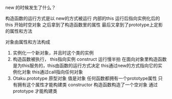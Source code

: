 new 的时候发生了什么？

构造函数的运行方式是以 new的方式被运行
内部的this 运行后指向实例化后的this
开始时空对象 之后拿到了构造函数里的属性
最后又拿到了prototype上定影的属性和方法

对象由属性和方法构成

1. 实例化一个新对象，并且时这个类的实例
2. 构造函数被执行， this指向实例
 construct 运行慢半拍
 在面向对象里构造函数是为this服务的，this由函数的运行方式决定
 this通过new的方式指向它的实例化对象
 this通过call指向任何对象
3. Otaku.prototype 原型对象  值是对象
    任何函数都拥有一个prototype属性 只有拥有这个属性才能构建类
    constructor 构造函数构造了一个空对象 通过prototype 才能构建类
